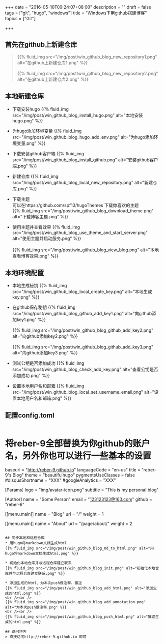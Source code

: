 +++
date = "2016-05-10T09:24:07+08:00"
description = ""
draft = false
tags = ["git", "hugo", "windows"]
title = "Windows下用github搭建博客"
topics = ["Git"]

+++

## 首先在github上新建仓库
> {{% fluid_img src="/img/post/win_github_blog_new_repository1.png" alt="在github上新建仓库1.png" %}}
<br /><br />
{{% fluid_img src="/img/post/win_github_blog_new_repository2.png" alt="在github上新建仓库2.png" %}}

## 本地新建仓库
* 下载安装hugo
{{% fluid_img src="/img/post/win_github_blog_install_hugo.png" alt="本地安装hugo.png" %}}

* 为hugo添加环境变量
{{% fluid_img src="/img/post/win_github_blog_hugo_add_env.png" alt="为hugo添加环境变量.png" %}}

* 下载安装github客户端
{{% fluid_img src="/img/post/win_github_blog_install_github.png" alt="安装github客户端.png" %}}

* 新建仓库
{{% fluid_img src="/img/post/win_github_blog_local_new_repository.png" alt="新建仓库.png" %}}

* 下载主题  
可以在https://github.com/spf13/hugoThemes 下载你喜欢的主题  
{{% fluid_img src="/img/post/win_github_blog_download_theme.png" alt="下载博客主题.png" %}}

* 使用主题并查看效果
{{% fluid_img src="/img/post/win_github_blog_use_theme_and_start_server.png" alt="使用主题并启动服务.png" %}}
<br /><br />
{{% fluid_img src="/img/post/win_github_blog_view_blog.png" alt="本地查看博客效果.png" %}}

## 本地环境配置
* 本地生成秘钥
{{% fluid_img src="/img/post/win_github_blog_local_create_key.png" alt="本地生成key.png" %}}

* 在github保存秘钥
{{% fluid_img src="/img/post/win_github_blog_github_add_key1.png" alt="向github添加key1.png" %}}
<br /><br />
{{% fluid_img src="/img/post/win_github_blog_github_add_key2.png" alt="向github添加key2.png" %}}
<br /><br />
{{% fluid_img src="/img/post/win_github_blog_github_add_key3.png" alt="向github添加key3.png" %}}

* 测试公钥是否添加成功
{{% fluid_img src="/img/post/win_github_blog_check_add_key.png" alt="查看公钥是否添加成功.png" %}}

* 设置本地用户名和邮箱
{{% fluid_img src="/img/post/win_github_blog_local_set_username_email.png" alt="设置本地用户名和邮箱.png" %}}

## 配置config.toml
> ```
# 将reber-9全部替换为你github的账户名，另外你也可以进行一些基本的设置
baseurl = "http://reber-9.github.io"
languageCode = "en-us"
title = "reber-9's Blog"
theme = "beautifulhugo"
pygmentsUseClasses = false
#disqusShortname = "XXX"
#googleAnalytics = "XXX"

[Params]
  logo = "img/avatar-icon.png"
  subtitle = "This is my personal blog"

[Author]
  name = "Some Person"
  email = "123123123@163.com"
  github = "reber-9"

[[menu.main]]
    name = "Blog"
    url = "/"
    weight = 1

[[menu.main]]
    name = "About"
    url = "/page/about/"
    weight = 2
```

## 同步本地和远程仓库
* 用hugo将markdown文档生成html
{{% fluid_img src="/img/post/win_github_blog_md_to_html.png" alt="用hugo将markdown文档生成html.png" %}}

* 初始化本地仓库并与远程仓库建立联系
{{% fluid_img src="/img/post/win_github_blog_init.png" alt="初始化本地仓库并与远程仓库建立联系.png" %}}

* 添加生成的html、为本次push做注释、推送
{{% fluid_img src="/img/post/win_github_blog_add_html.png" alt="添加生成的html.png" %}}
<br /><br />
{{% fluid_img src="/img/post/win_github_blog_add_annotation.png" alt="为本次push做注释.png" %}}
<br /><br />
{{% fluid_img src="/img/post/win_github_blog_push_html.png" alt="推送生成的html.png" %}}

## 访问博客
> 直接访问http://reber-9.github.io 即可